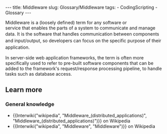 --- title: Middleware slug: Glossary/Middleware tags: - CodingScripting - Glossary ---

Middleware is a (loosely defined) term for any software or service that enables the parts of a system to communicate and manage data. It is the software that handles <span style="line-height: 1.5;">communication between components and input/output, so developers can focus on the specific purpose of their application. </span>

In server-side web application frameworks, the term is often more specifically used to refer to pre-built software components that can be added to the framework's request/response processing pipeline, to handle tasks such as database access.

Learn more
----------

### General knowledge

-   {{Interwiki("wikipedia", "Middleware\_(distributed\_applications)", "Middleware\_(distributed\_applications)")}} on Wikipedia
-   {{Interwiki("wikipedia", "Middleware", "Middleware")}} on Wikipedia
